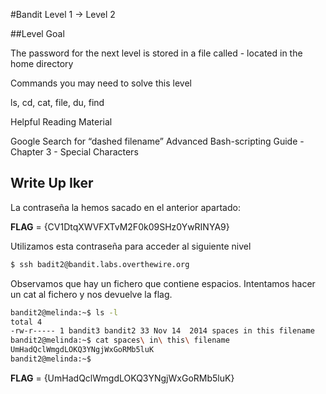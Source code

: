 #Bandit Level 1 → Level 2

##Level Goal

The password for the next level is stored in a file called - located in the home directory

Commands you may need to solve this level

ls, cd, cat, file, du, find

Helpful Reading Material

Google Search for “dashed filename”
Advanced Bash-scripting Guide - Chapter 3 - Special Characters

## Write Up Iker

La contraseña la hemos sacado en el anterior apartado:

**FLAG** = {CV1DtqXWVFXTvM2F0k09SHz0YwRINYA9}

Utilizamos esta contraseña para acceder al siguiente nivel 

```bash 
$ ssh badit2@bandit.labs.overthewire.org
```

Observamos que hay un fichero que contiene espacios. Intentamos hacer un cat al fichero y nos devuelve la flag. 

```bash 
bandit2@melinda:~$ ls -l
total 4
-rw-r----- 1 bandit3 bandit2 33 Nov 14  2014 spaces in this filename
bandit2@melinda:~$ cat spaces\ in\ this\ filename 
UmHadQclWmgdLOKQ3YNgjWxGoRMb5luK
bandit2@melinda:~$ 
```

**FLAG** = {UmHadQclWmgdLOKQ3YNgjWxGoRMb5luK}
